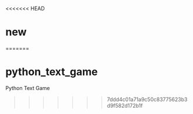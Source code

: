 <<<<<<< HEAD
# new
=======
# python_text_game
Python Text Game
>>>>>>> 7ddd4c01a71a9c50c83775623b3d9f582d172b1f
